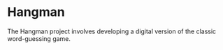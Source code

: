 # Hangman
The Hangman project involves developing a digital version of the classic word-guessing game.
